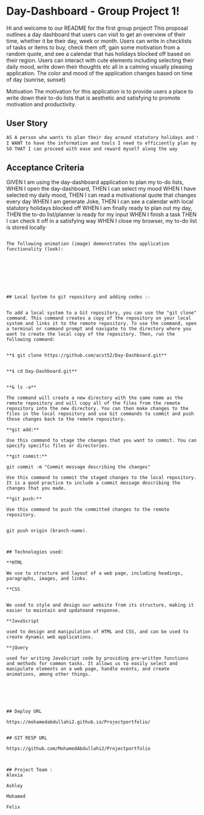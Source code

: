 # Day-Dashboard - Group Project 1!

Hi and welcome to our README for the first group project! This proposal outlines a day dashboard that users can visit to get an overview of their time, whether it be their day, week or month. Users can write in checklists of tasks or items to buy, check them off, gain some motivation from a random quote, and see a calendar that has holidays blocked off based on their region. Users can interact with cute elements including selecting their daily mood, write down their thoughts etc all in a calming visually pleasing application. The color and mood of the application changes based on time of day (sunrise, sunset)

Motivation
The motivation for this application is to provide users a place to write down their to-do lists that is aesthetic and satisfying to promote motivation and productivity.


## User Story

```md
AS A person who wants to plan their day around statutory holidays and their mood,
I WANT to have the information and tools I need to efficiently plan my day
SO THAT I can proceed with ease and reward myself along the way
```

## Acceptance Criteria


GIVEN I am using the day-dashboard application to plan my to-do lists,
WHEN I open the day-dashboard,
THEN I can select my mood 
WHEN I have selected my daily mood,
THEN I can read a motivational quote that changes every day
WHEN I am generate Joke,
THEN I can see a calendar with local statutory holidays blocked off
WHEN I am finally ready to plan out my day,
THEN the to-do list/planner is ready for my input
WHEN I finish a task
THEN I can check it off in a satisfying way
WHEN I close my browser, my to-do list is stored locally
```

The following animation (image) demonstrates the application functionality (look):








## Local System to git repository and adding codes :-


To add a local system to a Git repository, you can use the "git clone" command. This command creates a copy of the repository on your local system and links it to the remote repository. To use the command, open a terminal or command prompt and navigate to the directory where you want to create the local copy of the repository. Then, run the following command:


**$ git clone https://github.com/acst52/Day-Dashboard.git**


**$ cd Day-Dashboard.git**


**& ls -a**

The command will create a new directory with the same name as the remote repository and will copy all of the files from the remote repository into the new directory. You can then make changes to the files in the local repository and use Git commands to commit and push those changes back to the remote repository.

**git add:** 

Use this command to stage the changes that you want to commit. You can specify specific files or directories. 

**git commit:**

git commit -m "Commit message describing the changes"

Use this command to commit the staged changes to the local repository. It is a good practice to include a commit message describing the changes that you made.

**git push:** 

Use this command to push the committed changes to the remote repository. 


git push origin (branch-name). 



## Technologies used:

**HTML

We use to structure and layout of a web page, including headings, paragraphs, images, and links.

**CSS  


We used to style and design our website from its structure, making it easier to maintain and updateand response. 

**JavaScript

used to design and manipulation of HTML and CSS, and can be used to create dynamic web applications.

**jQuery 

used for writing JavaScript code by providing pre-written functions and methods for common tasks. It allows us to easily select and manipulate elements on a web page, handle events, and create animations, among other things.






## Deploy URL 

https://mohamedabdullahi2.github.io/Projectportfolio/


## GIT RESP URL 

https://github.com/MohamedAbdullahi2/Projectportfolio



## Project Team :
Alexia

Ashley 

Mohamed

Felix 

